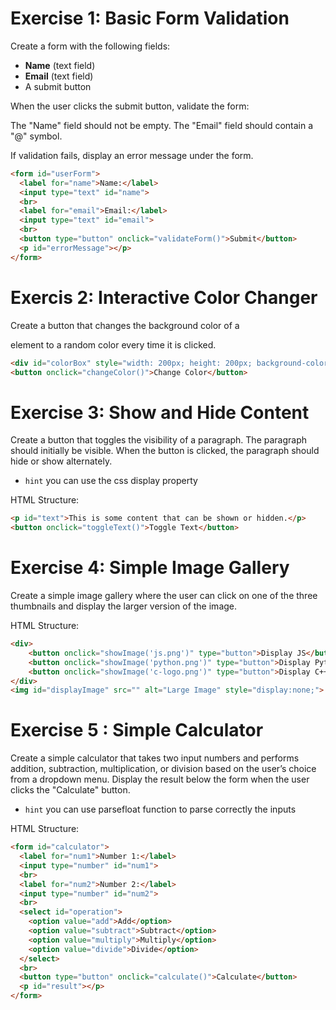 # Exercise 1: Basic Form Validation

Create a form with the following fields:

- **Name** (text field)
- **Email** (text field)
- A submit button

When the user clicks the submit button, validate the form:

The "Name" field should not be empty.
The "Email" field should contain a "@" symbol.

If validation fails, display an error message under the form.

```html
<form id="userForm">
  <label for="name">Name:</label>
  <input type="text" id="name">
  <br>
  <label for="email">Email:</label>
  <input type="text" id="email">
  <br>
  <button type="button" onclick="validateForm()">Submit</button>
  <p id="errorMessage"></p>
</form>
```

# Exercis 2: Interactive Color Changer

Create a button that changes the background color of a <div> element to a random color every time it is clicked.

```html
<div id="colorBox" style="width: 200px; height: 200px; background-color: lightgray;"></div>
<button onclick="changeColor()">Change Color</button>
```


# Exercise 3: Show and Hide Content

Create a button that toggles the visibility of a paragraph. The paragraph should initially be visible. When the button is clicked, the paragraph should hide or show alternately.
- `hint` you can use the css display property

HTML Structure:

```html
<p id="text">This is some content that can be shown or hidden.</p>
<button onclick="toggleText()">Toggle Text</button>
```
# Exercise 4: Simple Image Gallery

Create a simple image gallery where the user can click on one of the three thumbnails and display the larger version of the image.

HTML Structure:

```html
<div>
    <button onclick="showImage('js.png')" type="button">Display JS</button>
    <button onclick="showImage('python.png')" type="button">Display Python</button>
    <button onclick="showImage('c-logo.png')" type="button">Display C++</button>
</div>
<img id="displayImage" src="" alt="Large Image" style="display:none;">
```

# Exercise 5 : Simple Calculator
Create a simple calculator that takes two input numbers and performs addition, subtraction, multiplication, or division based on the user’s choice from a dropdown menu. Display the result below the form when the user clicks the "Calculate" button.

- `hint` you can use parsefloat function to parse correctly the inputs

HTML Structure:

```html
<form id="calculator">
  <label for="num1">Number 1:</label>
  <input type="number" id="num1">
  <br>
  <label for="num2">Number 2:</label>
  <input type="number" id="num2">
  <br>
  <select id="operation">
    <option value="add">Add</option>
    <option value="subtract">Subtract</option>
    <option value="multiply">Multiply</option>
    <option value="divide">Divide</option>
  </select>
  <br>
  <button type="button" onclick="calculate()">Calculate</button>
  <p id="result"></p>
</form>
```